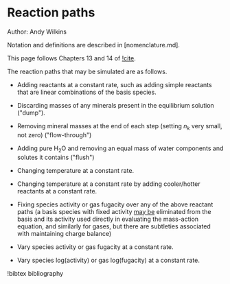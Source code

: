 # Reaction paths

Author: Andy Wilkins

Notation and definitions are described in [nomenclature.md].

This page follows Chapters 13 and 14 of [!cite](bethke_2007).

The reaction paths that may be simulated are as follows.

- Adding reactants at a constant rate, such as adding simple reactants that are linear combinations of the basis species.

- Discarding masses of any minerals present in the equilibrium solution ("dump").

- Removing mineral masses at the end of each step (setting $n_{k}$ very small, not zero) ("flow-through")

- Adding pure H$_{2}$O and removing an equal mass of water components and solutes it contains ("flush")

- Changing temperature at a constant rate.

- Changing temperature at a constant rate by adding cooler/hotter reactants at a constant rate.

- Fixing species activity or gas fugacity over any of the above reactant paths (a basis species with fixed activity [may be](equilibrium.md) eliminated from the basis and its activity used directly in evaluating the mass-action equation, and similarly for gases, but there are subtleties associated with maintaining charge balance)

- Vary species activity or gas fugacity at a constant rate.

- Vary species log(activity) or gas log(fugacity) at a constant rate.

!bibtex bibliography
